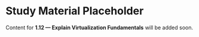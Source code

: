 # Study Material Placeholder

Content for **1.12 — Explain Virtualization Fundamentals** will be added soon.
